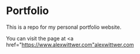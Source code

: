 # Portfolio  

This is a repo for my personal portfolio website.

You can visit the page at <a href="https://www.alexwittwer.com"alexwittwer.com</a>
